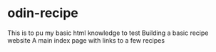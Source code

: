# odin-recipe
This is to pu my basic html knowledge to test
Building a basic recipe website
A main index page with links to a  few recipes
